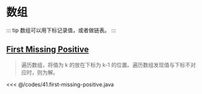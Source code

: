 # 数组

::: tip
数组可以用下标记录值，或者做链表。
:::

## [First Missing Positive](https://leetcode.com/problems/first-missing-positive/)

> 遍历数组，将值为 k 的放在下标为 k-1 的位置。遍历数组发现值与下标不对应时，则为解。

<<< @/codes/41.first-missing-positive.java


